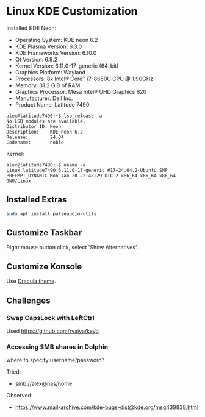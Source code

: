 # Linux KDE Customization

Installed KDE Neon:

* Operating System: KDE neon 6.2
* KDE Plasma Version: 6.3.0
* KDE Frameworks Version: 6.10.0
* Qt Version: 6.8.2
* Kernel Version: 6.11.0-17-generic (64-bit)
* Graphics Platform: Wayland
* Processors: 8x Intel® Core™ i7-8650U CPU @ 1.90GHz
* Memory: 31.2 GiB of RAM
* Graphics Processor: Mesa Intel® UHD Graphics 620
* Manufacturer: Dell Inc.
* Product Name: Latitude 7490

```
alex@latitude7490:~$ lsb_release -a
No LSB modules are available.
Distributor ID: Neon
Description:    KDE neon 6.2
Release:        24.04
Codename:       noble
```

Kernel:
```
alex@latitude7490:~$ uname -a
Linux latitude7490 6.11.0-17-generic #17~24.04.2-Ubuntu SMP PREEMPT_DYNAMIC Mon Jan 20 22:48:29 UTC 2 x86_64 x86_64 x86_64 GNU/Linux
```

## Installed Extras

```sh
sudo apt install pulseaudio-utils
```

## Customize Taskbar

Right mouse button click, select 'Show Alternatives'.

## Customize Konsole

Use [Dracula theme](https://draculatheme.com/konsole).

## Challenges

### Swap CapsLock with LeftCtrl

Used https://github.com/rvaiya/keyd

### Accessing SMB shares in Dolphin

where to specify username/password?

Tried:

* smb://alex@nas/home

Observed:

* https://www.mail-archive.com/kde-bugs-dist@kde.org/msg439838.html
